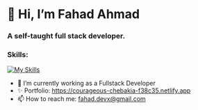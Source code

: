 <h1> 👋 Hi, I’m Fahad Ahmad </h1>
<h3>A self-taught full stack developer. </h2>

<h3>Skills:</h3>

[![My Skills](https://skillicons.dev/icons?i=js,html,css,python,react,nodejs,express,Django,c,mongodb,figma)](https://skillicons.dev)




- 🌱 I’m currently working as a Fullstack Developer
- ✨ Portfolio: https://courageous-chebakia-f38c35.netlify.app
- 📫 How to reach me: fahad.devx@gmail.com

<!---
Fahad-Ha/Fahad-Ha is a ✨ special ✨ repository because its `README.md` (this file) appears on your GitHub profile.
You can click the Preview link to take a look at your changes.
--->
